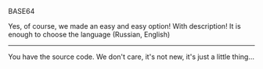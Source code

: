 BASE64 

Yes, of course, we made an easy and easy option! With description! It is enough to choose the language (Russian, English)

---
You have the source code. We don't care, it's not new, it's just a little thing...
